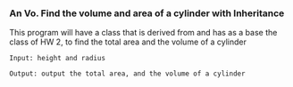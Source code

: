 ### An Vo. Find the volume and area of a cylinder with Inheritance

This program will have a class that is derived from
and has as a base the class of HW 2, to find the total area
and the volume of a cylinder

```
Input: height and radius

Output: output the total area, and the volume of a cylinder
```